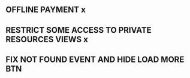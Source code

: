 ## OFFLINE PAYMENT x

## RESTRICT SOME ACCESS TO PRIVATE RESOURCES VIEWS x

## FIX NOT FOUND EVENT AND HIDE LOAD MORE BTN
